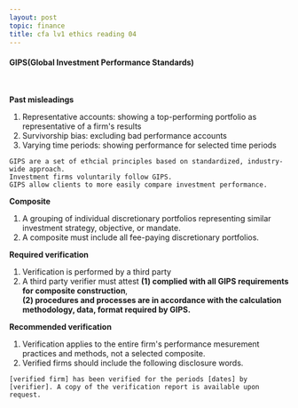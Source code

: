 ```yaml
---
layout: post
topic: finance
title: cfa lv1 ethics reading 04
---
```


<h4>GIPS(Global Investment Performance Standards)</h4>
<br>

**Past misleadings**  
1. Representative accounts: showing a top-performing portfolio as representative of a firm's results  
2. Survivorship bias: excluding bad performance accounts  
3. Varying time periods: showing performance for selected time periods  


```
GIPS are a set of ethcial principles based on standardized, industry-wide approach.  
Investment firms voluntarily follow GIPS.  
GIPS allow clients to more easily compare investment performance.
```  


**Composite**  
1. A grouping of individual discretionary portfolios representing similar investment strategy, objective, or mandate.  
2. A composite must include all fee-paying discretionary portfolios.  


**Required verification**  
1. Verification is performed by a third party  
2. A third party verifier must  attest  **(1) complied with all GIPS requirements for composite construction**,  
**(2) procedures and processes are in accordance with the calculation methodology, data, format required by GIPS.**  


**Recommended verification**  
1. Verification applies to the entire firm's performance mesurement practices and methods, not a selected composite.  
2. Verified firms should include the following disclosure words.  
```
[verified firm] has been verified for the periods [dates] by [verifier]. A copy of the verification report is available upon request.
```  
